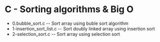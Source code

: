 # C - Sorting algorithms & Big O
- 0.bubble_sort.c -- Sort array using buble sort algorithm
- 1-insertion_sort_list.c -- Sort doubly linked array using insertion sort
- 2-selection_sort.c -- Sort array using selection sort
